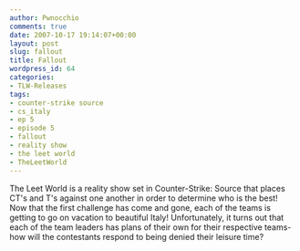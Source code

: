 ```yaml
---
author: Pwnocchio
comments: true
date: 2007-10-17 19:14:07+00:00
layout: post
slug: fallout
title: Fallout
wordpress_id: 64
categories:
- TLW-Releases
tags:
- counter-strike source
- cs_italy
- ep 5
- episode 5
- fallout
- reality show
- the leet world
- TheLeetWorld
---
```


The Leet World is a reality show set in Counter-Strike: Source that places CT's and T's against one another in order to determine who is the best!  Now that the first challenge has come and gone, each of the teams is getting to go on vacation to beautiful Italy!  Unfortunately, it turns out that each of the team leaders has plans of their own for their respective teams- how will the contestants respond to being denied their leisure time?
